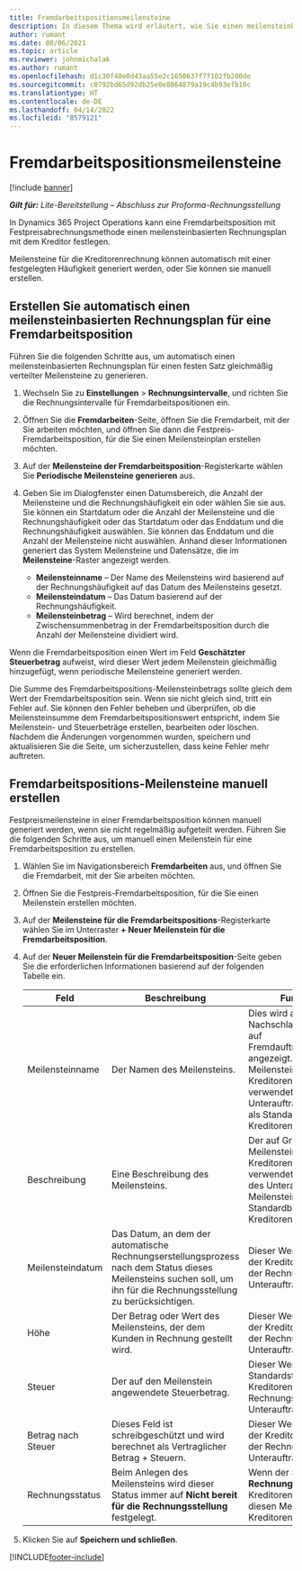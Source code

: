 ```yaml
---
title: Fremdarbeitspositionsmeilensteine
description: In diesem Thema wird erläutert, wie Sie einen meilensteinbasierten Rechnungsplan für eine Fremdarbeit mit einem Lieferanten erstellen und pflegen.
author: rumant
ms.date: 08/06/2021
ms.topic: article
ms.reviewer: johnmichalak
ms.author: rumant
ms.openlocfilehash: d1c30f48e0d43aa55e2c1650637f7f102fb200de
ms.sourcegitcommit: c0792bd65d92db25e0e8864879a19c4b93efb10c
ms.translationtype: HT
ms.contentlocale: de-DE
ms.lasthandoff: 04/14/2022
ms.locfileid: "8579121"
---
```

# <a name="subcontract-line-milestones"></a>Fremdarbeitspositionsmeilensteine

[!include [banner](../../includes/dataverse-preview.md)]

_**Gilt für:** Lite-Bereitstellung – Abschluss zur Proforma-Rechnungsstellung_

In Dynamics 365 Project Operations kann eine Fremdarbeitsposition mit Festpreisabrechnungsmethode einen meilensteinbasierten Rechnungsplan mit dem Kreditor festlegen.

Meilensteine für die Kreditorenrechnung können automatisch mit einer festgelegten Häufigkeit generiert werden, oder Sie können sie manuell erstellen.

## <a name="automatically-create-a-milestone-based-invoice-schedule-for-a-subcontract-line"></a>Erstellen Sie automatisch einen meilensteinbasierten Rechnungsplan für eine Fremdarbeitsposition

Führen Sie die folgenden Schritte aus, um automatisch einen meilensteinbasierten Rechnungsplan für einen festen Satz gleichmäßig verteilter Meilensteine zu generieren.

1. Wechseln Sie zu **Einstellungen** > **Rechnungsintervalle**, und richten Sie die Rechnungsintervalle für Fremdarbeitspositionen ein.
2. Öffnen Sie die **Fremdarbeiten**-Seite, öffnen Sie die Fremdarbeit, mit der Sie arbeiten möchten, und öffnen Sie dann die Festpreis-Fremdarbeitsposition, für die Sie einen Meilensteinplan erstellen möchten.
3. Auf der **Meilensteine der Fremdarbeitsposition**-Registerkarte wählen Sie **Periodische Meilensteine generieren** aus.
4. Geben Sie im Dialogfenster einen Datumsbereich, die Anzahl der Meilensteine und die Rechnungshäufigkeit ein oder wählen Sie sie aus. Sie können ein Startdatum oder die Anzahl der Meilensteine und die Rechnungshäufigkeit oder das Startdatum oder das Enddatum und die Rechnungshäufigkeit auswählen. Sie können das Enddatum und die Anzahl der Meilensteine nicht auswählen.
Anhand dieser Informationen generiert das System Meilensteine und Datensätze, die im **Meilensteine**-Raster angezeigt werden.

   - **Meilensteinname** – Der Name des Meilensteins wird basierend auf der Rechnungshäufigkeit auf das Datum des Meilensteins gesetzt.
   - **Meilensteindatum** – Das Datum basierend auf der Rechnungshäufigkeit.
   - **Meilensteinbetrag** – Wird berechnet, indem der Zwischensummenbetrag in der Fremdarbeitsposition durch die Anzahl der Meilensteine dividiert wird.

Wenn die Fremdarbeitsposition einen Wert im Feld **Geschätzter Steuerbetrag** aufweist, wird dieser Wert jedem Meilenstein gleichmäßig hinzugefügt, wenn periodische Meilensteine generiert werden.

Die Summe des Fremdarbeitspositions-Meilensteinbetrags sollte gleich dem Wert der Fremdarbeitsposition sein. Wenn sie nicht gleich sind, tritt ein Fehler auf. Sie können den Fehler beheben und überprüfen, ob die Meilensteinsumme dem Fremdarbeitspositionswert entspricht, indem Sie Meilenstein- und Steuerbeträge erstellen, bearbeiten oder löschen. Nachdem die Änderungen vorgenommen wurden, speichern und aktualisieren Sie die Seite, um sicherzustellen, dass keine Fehler mehr auftreten.

## <a name="manually-create-subcontract-line-milestones"></a>Fremdarbeitspositions-Meilensteine manuell erstellen

Festpreismeilensteine in einer Fremdarbeitsposition können manuell generiert werden, wenn sie nicht regelmäßig aufgeteilt werden. Führen Sie die folgenden Schritte aus, um manuell einen Meilenstein für eine Fremdarbeitsposition zu erstellen.

1. Wählen Sie im Navigationsbereich **Fremdarbeiten** aus, und öffnen Sie die Fremdarbeit, mit der Sie arbeiten möchten.
2. Öffnen Sie die Festpreis-Fremdarbeitsposition, für die Sie einen Meilenstein erstellen möchten.
3. Auf der **Meilensteine für die Fremdarbeitspositions**-Registerkarte wählen Sie im Unterraster **+ Neuer Meilenstein für die Fremdarbeitsposition**.
4. Auf der **Neuer Meilenstein für die Fremdarbeitsposition**-Seite geben Sie die erforderlichen Informationen basierend auf der folgenden Tabelle ein.

    | Feld | Beschreibung |Funktionsauswirkung|
    | --- | --- |----------------------|
    | Meilensteinname | Der Namen des Meilensteins. |Dies wird als erste Spalte in allen Nachschlagevorgängen basierend auf Fremdauftragspositionsmeilensteinen angezeigt. Der auf Grundlage dieses Meilensteins erstellte Kreditorenrechnungsposten verwendet auch den Namen des Unterauftragsposten-Meilensteins als Standardnamen des Kreditorenrechnungspostens.|
    | Beschreibung | Eine Beschreibung des Meilensteins. |Der auf Grundlage dieses Meilensteins erstellte Kreditorenrechnungsposten verwendet auch die Beschreibung des Unterauftragsposten-Meilensteins als Standardbeschreibung des Kreditorenrechnungspostens.|
    | Meilensteindatum | Das Datum, an dem der automatische Rechnungserstellungsprozess nach dem Status dieses Meilensteins suchen soll, um ihn für die Rechnungsstellung zu berücksichtigen.| Dieser Wert wird als Standarddatum der Kreditorenrechnungsposition bei der Rechnungsstellung für diese Unterauftragsposition verwendet. |
    | Höhe | Der Betrag oder Wert des Meilensteins, der dem Kunden in Rechnung gestellt wird. |Dieser Wert wird als Standardbetrag der Kreditorenrechnungsposition bei der Rechnungsstellung für diese Unterauftragsposition verwendet. |
    | Steuer | Der auf den Meilenstein angewendete Steuerbetrag.| Dieser Wert wird als Standardsteuerbetrag der Kreditorenrechnungsposition bei der Rechnungsstellung für diese Unterauftragsposition verwendet. |
    | Betrag nach Steuer | Dieses Feld ist schreibgeschützt und wird berechnet als Vertraglicher Betrag + Steuern.|Dieser Wert wird als Standardwert der Kreditorenrechnungsposition bei der Rechnungsstellung für diese Unterauftragsposition verwendet. |
    | Rechnungsstatus | Beim Anlegen des Meilensteins wird dieser Status immer auf **Nicht bereit für die Rechnungsstellung** festgelegt.|  Wenn der Status **Bereit für Rechnung** ist, enthält die Kreditorenrechnungserstellung diesen Meilenstein in der Kreditorenrechnung. |

5. Klicken Sie auf **Speichern und schließen**.


[!INCLUDE[footer-include](../../includes/footer-banner.md)]
